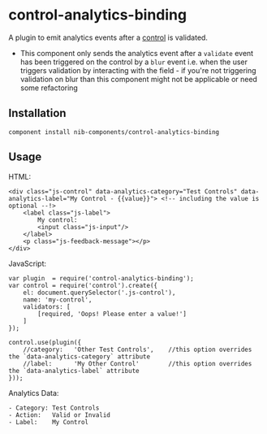 # control-analytics-binding

A plugin to emit analytics events after a [control](https://github.com/nib-health-funds/control) is validated.

- This component only sends the analytics event after a `validate` event has been triggered on the control by a `blur` event i.e. when the user triggers validation by interacting with the field - if you're not triggering validation on blur than this component might not be applicable or need some refactoring

## Installation

    component install nib-components/control-analytics-binding

## Usage

HTML:

    <div class="js-control" data-analytics-category="Test Controls" data-analytics-label="My Control - {{value}}"> <!-- including the value is optional --!>
        <label class="js-label">
            My control:
            <input class="js-input"/>
        </label>
        <p class="js-feedback-message"></p>
    </div>

JavaScript:

    var plugin  = require('control-analytics-binding');
    var control = require('control').create({
        el: document.querySelector('.js-control'),
        name: 'my-control',
        validators: [
            [required, 'Oops! Please enter a value!']
        ]
    });

    control.use(plugin({
        //category:   'Other Test Controls',    //this option overrides the `data-analytics-category` attribute
        //label:      'My Other Control'        //this option overrides the `data-analytics-label` attribute
    }));

Analytics Data:

    - Category: Test Controls
    - Action:   Valid or Invalid
    - Label:    My Control
